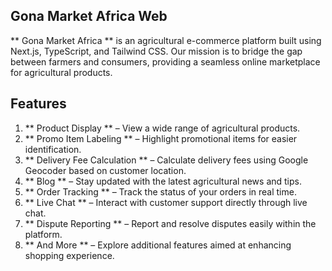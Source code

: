 
## Gona Market Africa Web
** Gona Market Africa ** is an agricultural e-commerce platform built using Next.js, TypeScript, and Tailwind CSS. Our mission is to bridge the gap between farmers and consumers, providing a seamless online marketplace for agricultural products.

## Features
1. ** Product Display ** – View a wide range of agricultural products.
2. ** Promo Item Labeling ** – Highlight promotional items for easier identification.
3. ** Delivery Fee Calculation ** – Calculate delivery fees using Google Geocoder based on customer location.
4. ** Blog ** – Stay updated with the latest agricultural news and tips.
5. ** Order Tracking ** – Track the status of your orders in real time.
6. ** Live Chat ** – Interact with customer support directly through live chat.
7. ** Dispute Reporting ** – Report and resolve disputes easily within the platform.
8. ** And More ** – Explore additional features aimed at enhancing shopping experience.


